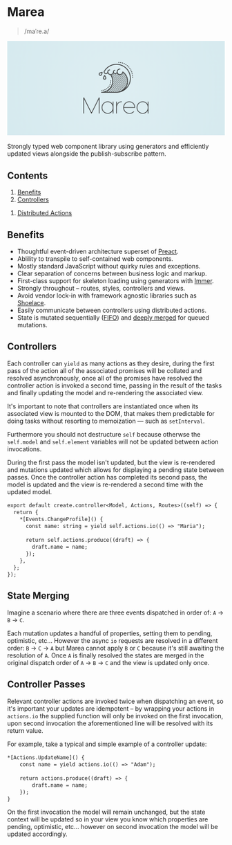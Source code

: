 # Marea

> /maˈɾe.a/

<img src="/media/logo.png" />

Strongly typed web component library using generators and efficiently updated views alongside the publish-subscribe pattern.

## Contents

1. [Benefits](#benefits)
1. [Controllers](#controllers)
<!-- 1. [View Helpers](#view-helpers) -->
1. [Distributed Actions](#distributed-actions)

## Benefits

- Thoughtful event-driven architecture superset of [Preact](https://github.com/preactjs/preact).
- Ablility to transpile to self-contained web components.
- Mostly standard JavaScript without quirky rules and exceptions.
- Clear separation of concerns between business logic and markup.
- First-class support for skeleton loading using generators with [Immer](https://immerjs.github.io/immer/).
- Strongly throughout &ndash; routes, styles, controllers and views.
- Avoid vendor lock-in with framework agnostic libraries such as [Shoelace](https://shoelace.style/).
- Easily communicate between controllers using distributed actions.
- State is mutated sequentially ([FIFO](<https://en.wikipedia.org/wiki/FIFO_(computing_and_electronics)>)) and [deeply merged](#state-merging) for queued mutations.

## Controllers

Each controller can `yield` as many actions as they desire, during the first pass of the action all of the associated promises will be collated and resolved asynchronously, once all of the promises have resolved the controller action is invoked a second time, passing in the result of the tasks and finally updating the model and re-rendering the associated view.

It's important to note that controllers are instantiated once when its associated view is mounted to the DOM, that makes them predictable for doing tasks without resorting to memoization &mdash; such as `setInterval`.

Furthermore you should not destructure `self` because otherwse the `self.model` and `self.element` variables will not be updated between action invocations.

During the first pass the model isn't updated, but the view is re-rendered and mutations updated which allows for displaying a pending state between passes. Once the controller action has completed its second pass, the model is updated and the view is re-rendered a second time with the updated model.

```tsx
export default create.controller<Model, Actions, Routes>((self) => {
  return {
    *[Events.ChangeProfile]() {
      const name: string = yield self.actions.io(() => "Maria");

      return self.actions.produce((draft) => {
        draft.name = name;
      });
    },
  };
});
```

<!-- ## Views

Use the `validate` function to introspect your model:

```tsx
<img
  src={model.avatar}
  alt="avatar"
  aria-busy={actions.validate((model) => modal.avatar === State.Pending)}
/>
```

You can also use the same approach for optimistic data:

```tsx
<h1>Hello {actions.validate((model) => model.avatar === State.Optimistic)}</h1>
``` -->

<!-- ## Distributed Actions -->

## State Merging

Imagine a scenario where there are three events dispatched in order of: `A` → `B` → `C`.

Each mutation updates a handful of properties, setting them to pending, optimistic, etc&hellip; However the async `io` requests are resolved in a different order: `B` → `C` → `A` but Marea cannot apply `B` or `C` because it's still awaiting the resolution of `A`. Once `A` is finally resolved the states are merged in the original dispatch order of `A` → `B` → `C` and the view is updated only once.

## Controller Passes

Relevant controller actions are invoked twice when dispatching an event, so it's important your updates are idempotent &ndash; by wrapping your actions in `actions.io` the supplied function will only be invoked on the first invocation, upon second invocation the aforementioned line will be resolved with its return value.

For example, take a typical and simple example of a controller update:

```tsx
*[Actions.UpdateName]() {
    const name = yield actions.io(() => "Adam");

    return actions.produce((draft) => {
        draft.name = name;
    });
}
```

On the first invocation the model will remain unchanged, but the state context will be updated so in your view you know which properties are pending, optimistic, etc... however on second invocation the model will be updated accordingly.
